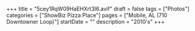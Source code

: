 +++
title = "5cey1RqW09HaEHXrt3I6.avif"
draft = false
tags = ["Photos"]
categories = ["ShowBiz Pizza Place"]
pages = ["Mobile, AL (710 Downtowner Loop)"]
startDate = ""
description = "2010's"
+++
